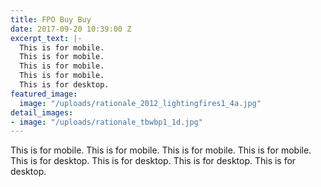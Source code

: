 ```yaml
---
title: FPO Buy Buy
date: 2017-09-20 10:39:00 Z
excerpt_text: |-
  This is for mobile.
  This is for mobile.
  This is for mobile.
  This is for mobile.
  This is for desktop.
featured_image:
  image: "/uploads/rationale_2012_lightingfires1_4a.jpg"
detail_images:
- image: "/uploads/rationale_tbwbp1_1d.jpg"
---
```


This is for mobile.
This is for mobile.
This is for mobile.
This is for mobile.
This is for desktop.
This is for desktop.
This is for desktop.
This is for desktop.